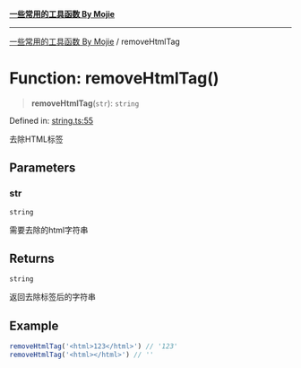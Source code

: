 [**一些常用的工具函数 By Mojie**](../README.md)

***

[一些常用的工具函数 By Mojie](../globals.md) / removeHtmlTag

# Function: removeHtmlTag()

> **removeHtmlTag**(`str`): `string`

Defined in: [string.ts:55](https://github.com/mojiefong/utils/blob/835f9f080ca618c45c936acaa9a99d1df0257c97/src/string.ts#L55)

去除HTML标签

## Parameters

### str

`string`

需要去除的html字符串

## Returns

`string`

返回去除标签后的字符串

## Example

``` typescript
removeHtmlTag('<html>123</html>') // '123'
removeHtmlTag('<html></html>') // ''
```

